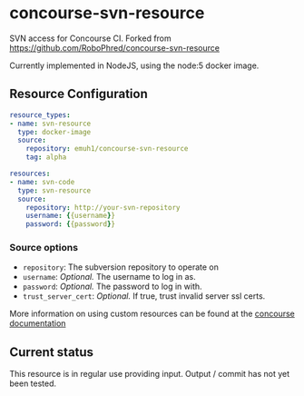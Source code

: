 # concourse-svn-resource
SVN access for Concourse CI.
Forked from https://github.com/RoboPhred/concourse-svn-resource

Currently implemented in NodeJS, using the node:5 docker image.

## Resource Configuration

```yaml
resource_types:
- name: svn-resource
  type: docker-image
  source:
    repository: emuh1/concourse-svn-resource
    tag: alpha

resources:
- name: svn-code
  type: svn-resource
  source:
    repository: http://your-svn-repository
    username: {{username}}
    password: {{password}}
```

### Source options

* `repository`: The subversion repository to operate on
* `username`: *Optional.* The username to log in as.
* `password`: *Optional.* The password to log in with.
* `trust_server_cert`: *Optional.* If true, trust invalid server ssl certs.
 
More information on using custom resources can be found at the [concourse documentation](http://concourse.ci/configuring-resource-types.html)

## Current status

This resource is in regular use providing input.  Output / commit has not yet been tested.
